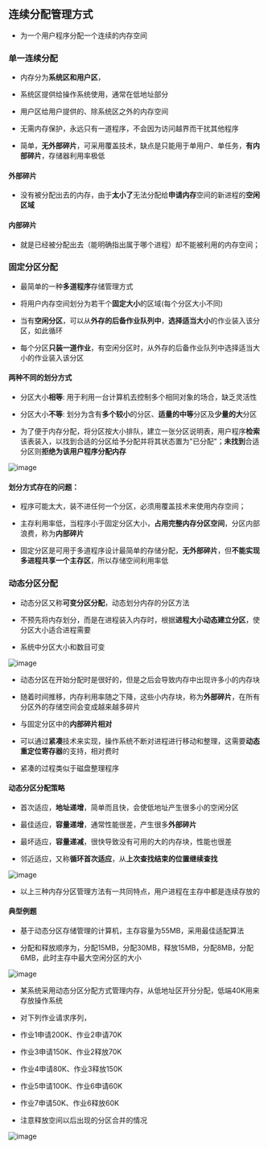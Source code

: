 ## 连续分配管理方式

- 为一个用户程序分配一个连续的内存空间

### 单一连续分配

- 内存分为**系统区和用户区**，

- 系统区提供给操作系统使用，通常在低地址部分

- 用户区给用户提供的、除系统区之外的内存空间

- 无需内存保护，永远只有一道程序，不会因为访问越界而干扰其他程序

- 简单，**无外部碎片**，可采用覆盖技术，缺点是只能用于单用户、单任务，**有内部碎片**，存储器利用率极低

#### 外部碎片

- 没有被分配出去的内存，由于**太小了**无法分配给**申请内存**空间的新进程的**空闲区域**

#### 内部碎片

- 就是已经被分配出去（能明确指出属于哪个进程）却不能被利用的内存空间；

### 固定分区分配

- 最简单的一种**多道程序**存储管理方式

- 将用户内存空间划分为若干个**固定大小**的区域(每个分区大小不同)

- 当有**空闲分区**，可以从**外存的后备作业队列中**，**选择适当大小**的作业装入该分区，如此循环

- 每个分区**只装一道作业**，有空闲分区时，从外存的后备作业队列中选择适当大小的作业装入该分区

#### 两种不同的划分方式

- 分区大小**相等**: 用于利用一台计算机去控制多个相同对象的场合，缺乏灵活性

- 分区大小**不等**: 划分为含有**多个较小**的分区、**适量的中等**分区及**少量的大**分区

- 为了便于内存分配，将分区按大小排队，建立一张分区说明表，用户程序**检索**该表装入，以找到合适的分区给予分配并将其状态置为"已分配"；**未找到**合适分区则**拒绝为该用户程序分配内存**

![image](https://github.com/YC-L/Postgraduate-examination/blob/Operating-System/imgs/Fixed-partition.png)

#### 划分方式存在的问题：

- 程序可能太大，装不进任何一个分区，必须用覆盖技术来使用内存空间；

- 主存利用率低，当程序小于固定分区大小，**占用完整内存分区空间**，分区内部浪费，称为**内部碎片**

- 固定分区是可用于多道程序设计最简单的存储分配，**无外部碎片**，但**不能实现多进程共享一个主存区**，所以存储空间利用率低

### 动态分区分配

- 动态分区又称**可变分区分配**，动态划分内存的分区方法

- 不预先将内存划分，而是在进程装入内存时，根据**进程大小动态建立分区**，使分区大小适合进程需要

- 系统中分区大小和数目可变

![image](https://github.com/YC-L/Postgraduate-examination/blob/Operating-System/imgs/Dynamic-partition.png)

- 动态分区在开始分配时是很好的，但是之后会导致内存中出现许多小的内存块

- 随着时间推移，内存利用率随之下降，这些小内存块，称为**外部碎片**，在所有分区外的存储空间会变成越来越多碎片

- 与固定分区中的**内部碎片相对**

- 可以通过**紧凑**技术来实现，操作系统不断对进程进行移动和整理，这需要**动态重定位寄存器**的支持，相对费时

- 紧凑的过程类似于磁盘整理程序 

#### 动态分区分配策略

- 首次适应，**地址递增**，简单而且快，会使低地址产生很多小的空闲分区

- 最佳适应，**容量递增**，通常性能很差，产生很多**外部碎片**

- 最坏适应，**容量递减**，很快导致没有可用的大的内存块，性能也很差

- 邻近适应，又称**循环首次适应**，从**上次查找结束的位置继续查找**

![image](https://github.com/YC-L/Postgraduate-examination/blob/Operating-System/imgs/Comparison-of-three-memory-partition-management-methods.png)

- 以上三种内存分区管理方法有一共同特点，用户进程在主存中都是连续存放的

#### 典型例题

- 基于动态分区存储管理的计算机，主存容量为55MB，采用最佳适配算法

- 分配和释放顺序为，分配15MB，分配30MB，释放15MB，分配8MB，分配6MB，此时主存中最大空闲分区的大小

![image](https://github.com/YC-L/Postgraduate-examination/blob/Operating-System/imgs/Best-fit.png)

- 某系统采用动态分区分配方式管理内存，从低地址区开分分配，低端40K用来存放操作系统

- 对下列作业请求序列，

- 作业1申请200K、作业2申请70K

- 作业3申请150K、作业2释放70K

- 作业4申请80K、作业3释放150K

- 作业5申请100K、作业6申请60K

- 作业7申请50K、作业6释放60K

- 注意释放空间以后出现的分区合并的情况

![image](https://github.com/YC-L/Postgraduate-examination/blob/Operating-System/imgs/First-adaptation.png)















